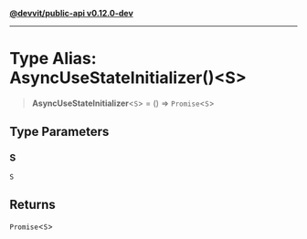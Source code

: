 [**@devvit/public-api v0.12.0-dev**](../README.md)

---

# Type Alias: AsyncUseStateInitializer()\<S\>

> **AsyncUseStateInitializer**\<`S`\> = () => `Promise`\<`S`\>

## Type Parameters

### S

`S`

## Returns

`Promise`\<`S`\>

